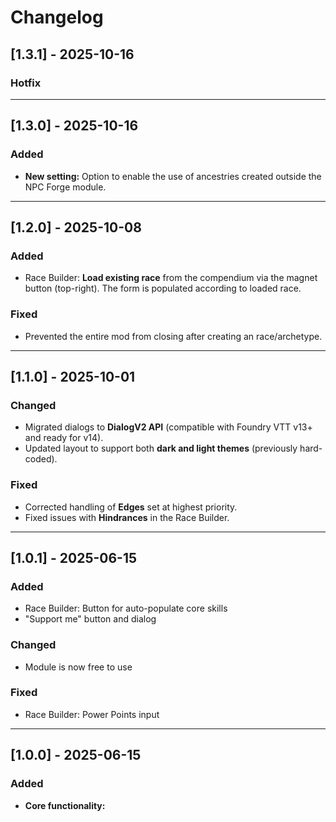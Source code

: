 # Changelog

## [1.3.1] - 2025-10-16
### Hotfix

---

## [1.3.0] - 2025-10-16
### Added
- **New setting:** Option to enable the use of ancestries created outside the NPC Forge module.

---

## [1.2.0] - 2025-10-08
### Added
- Race Builder: **Load existing race** from the compendium via the magnet button (top-right). The form is populated according to loaded race.

### Fixed
- Prevented the entire mod from closing after creating an race/archetype.

---

## [1.1.0] - 2025-10-01
### Changed
- Migrated dialogs to **DialogV2 API** (compatible with Foundry VTT v13+ and ready for v14).
- Updated layout to support both **dark and light themes** (previously hard-coded).

### Fixed
- Corrected handling of **Edges** set at highest priority.
- Fixed issues with **Hindrances** in the Race Builder.

---

## [1.0.1] - 2025-06-15
### Added
- Race Builder: Button for auto-populate core skills
- "Support me" button and dialog
### Changed
- Module is now free to use
### Fixed
- Race Builder: Power Points input

---

## [1.0.0] - 2025-06-15
### Added
- **Core functionality:**